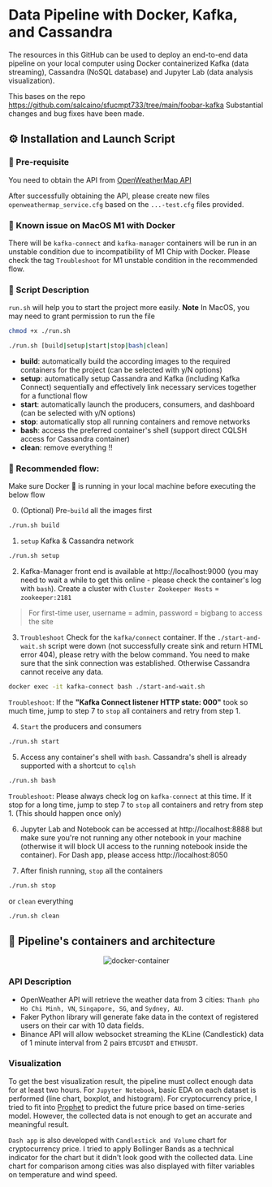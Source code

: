 # Data Pipeline with Docker, Kafka, and Cassandra

The resources in this GitHub can be used to deploy an end-to-end data pipeline on your local computer using Docker containerized Kafka (data streaming), Cassandra (NoSQL database) and Jupyter Lab (data analysis visualization).

This bases on the repo https://github.com/salcaino/sfucmpt733/tree/main/foobar-kafka Substantial changes and bug fixes have been made.

## ⚙️ Installation and Launch Script

### 🔸 Pre-requisite

You need to obtain the API from [OpenWeatherMap API](https://openweathermap.org/api)

After successfully obtaining the API, please create new files `openweathermap_service.cfg` based on the `...-test.cfg` files provided.

### 🔺 Known issue on MacOS M1 with Docker

There will be `kafka-connect` and `kafka-manager` containers will be run in an unstable condition due to incompatibility of M1 Chip with Docker. Please check the tag `Troubleshoot` for M1 unstable condition in the recommended flow.

### 📄 Script Description

`run.sh` will help you to start the project more easily.
**Note** In MacOS, you may need to grant permission to run the file

```bash
chmod +x ./run.sh
```

```bash
./run.sh [build|setup|start|stop|bash|clean]
```

- **build**: automatically build the according images to the required containers for the project (can be selected with y/N options)
- **setup**: automatically setup Cassandra and Kafka (including Kafka Connect) sequentially and effectively link necessary services together for a functional flow
- **start**: automatically launch the producers, consumers, and dashboard (can be selected with y/N options)
- **stop**: automatically stop all running containers and remove networks
- **bash**: access the preferred container's shell (support direct CQLSH access for Cassandra container)
- **clean**: remove everything ‼️

### 🧬 Recommended flow:

Make sure Docker 🐳 is running in your local machine before executing the below flow

0. (Optional) Pre-`build` all the images first

```bash
./run.sh build
```

1. `setup` Kafka & Cassandra network

```bash
./run.sh setup
```

2. Kafka-Manager front end is available at http://localhost:9000 (you may need to wait a while to get this online - please check the container's log with `bash`). Create a cluster with `Cluster Zookeeper Hosts` = `zookeeper:2181`

> For first-time user, username = admin, password = bigbang to access the site

3. `Troubleshoot` Check for the `kafka/connect` container. If the `./start-and-wait.sh` script were down (not successfully create sink and return HTML error 404), please retry with the below command. You need to make sure that the sink connection was established. Otherwise Cassandra cannot receive any data.

```bash
docker exec -it kafka-connect bash ./start-and-wait.sh
```

`Troubleshoot`: If the **"Kafka Connect listener HTTP state: 000"** took so much time, jump to step 7 to `stop` all containers and retry from step 1.

4. `Start` the producers and consumers

```bash
./run.sh start
```

5. Access any container's shell with `bash`. Cassandra's shell is already supported with a shortcut to `cqlsh`

```bash
./run.sh bash
```

`Troubleshoot`: Please always check log on `kafka-connect` at this time. If it stop for a long time, jump to step 7 to `stop` all containers and retry from step 1. (This should happen once only)

6. Jupyter Lab and Notebook can be accessed at http://localhost:8888 but make sure you're not running any other notebook in your machine (otherwise it will block UI access to the running notebook inside the container). For Dash app, please access http://localhost:8050

7. After finish running, `stop` all the containers

```bash
./run.sh stop
```

or `clean` everything

```bash
./run.sh clean
```

## 🧱 Pipeline's containers and architecture

<div align="center">
  <img src="https://i.imgur.com/r4qZb9N.png" alt="docker-container">
</div>

### API Description

- OpenWeather API will retrieve the weather data from 3 cities: `Thanh pho Ho Chi Minh, VN`, `Singapore, SG`, and `Sydney, AU`.
- Faker Python library will generate fake data in the context of registered users on their car with 10 data fields.
- Binance API will allow websocket streaming the KLine (Candlestick) data of 1 minute interval from 2 pairs `BTCUSDT` and `ETHUSDT`.

### Visualization

To get the best visualization result, the pipeline must collect enough data for at least two hours. For `Jupyter Notebook`, basic EDA on each dataset is performed (line chart, boxplot, and histogram). For cryptocurrency price, I tried to fit into [Prophet](https://facebook.github.io/prophet/) to predict the future price based on time-series model. However, the collected data is not enough to get an accurate and meaningful result.

`Dash app` is also developed with `Candlestick and Volume` chart for cryptocurrency price. I tried to apply Bollinger Bands as a technical indicator for the chart but it didn't look good with the collected data. Line chart for comparison among cities was also displayed with filter variables on temperature and wind speed.
